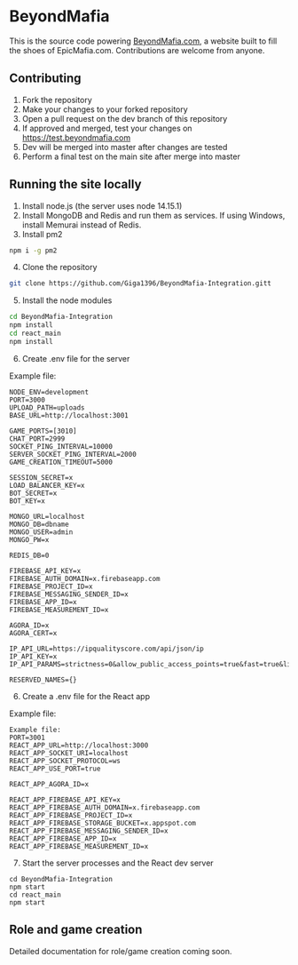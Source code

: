 # BeyondMafia 
This is the source code powering [BeyondMafia.com](https://beyondmafia.com), a website built to fill the shoes of EpicMafia.com. Contributions are welcome from anyone.

## Contributing
1. Fork the repository
2. Make your changes to your forked repository
3. Open a pull request on the dev branch of this repository
4. If approved and merged, test your changes on https://test.beyondmafia.com
5. Dev will be merged into master after changes are tested
6. Perform a final test on the main site after merge into master

## Running the site locally
1. Install node.js (the server uses node 14.15.1)
2. Install MongoDB and Redis and run them as services. If using Windows, install Memurai instead of Redis. 
3. Install pm2
```bash
npm i -g pm2
```
4. Clone the repository
```bash
git clone https://github.com/Giga1396/BeyondMafia-Integration.gitt
```
5. Install the node modules
```bash
cd BeyondMafia-Integration 
npm install
cd react_main
npm install
```
6. Create .env file for the server

Example file:
```
NODE_ENV=development
PORT=3000
UPLOAD_PATH=uploads
BASE_URL=http://localhost:3001

GAME_PORTS=[3010]
CHAT_PORT=2999
SOCKET_PING_INTERVAL=10000
SERVER_SOCKET_PING_INTERVAL=2000
GAME_CREATION_TIMEOUT=5000

SESSION_SECRET=x
LOAD_BALANCER_KEY=x
BOT_SECRET=x
BOT_KEY=x

MONGO_URL=localhost
MONGO_DB=dbname
MONGO_USER=admin
MONGO_PW=x

REDIS_DB=0

FIREBASE_API_KEY=x
FIREBASE_AUTH_DOMAIN=x.firebaseapp.com
FIREBASE_PROJECT_ID=x
FIREBASE_MESSAGING_SENDER_ID=x
FIREBASE_APP_ID=x
FIREBASE_MEASUREMENT_ID=x

AGORA_ID=x
AGORA_CERT=x

IP_API_URL=https://ipqualityscore.com/api/json/ip
IP_API_KEY=x
IP_API_PARAMS=strictness=0&allow_public_access_points=true&fast=true&lighter_penalties=true&mobile=true

RESERVED_NAMES={}
```
6. Create a .env file for the React app

Example file:
```
Example file:
PORT=3001
REACT_APP_URL=http://localhost:3000
REACT_APP_SOCKET_URI=localhost
REACT_APP_SOCKET_PROTOCOL=ws
REACT_APP_USE_PORT=true

REACT_APP_AGORA_ID=x

REACT_APP_FIREBASE_API_KEY=x
REACT_APP_FIREBASE_AUTH_DOMAIN=x.firebaseapp.com
REACT_APP_FIREBASE_PROJECT_ID=x
REACT_APP_FIREBASE_STORAGE_BUCKET=x.appspot.com
REACT_APP_FIREBASE_MESSAGING_SENDER_ID=x
REACT_APP_FIREBASE_APP_ID=x
REACT_APP_FIREBASE_MEASUREMENT_ID=x
```
7. Start the server processes and the React dev server
```
cd BeyondMafia-Integration 
npm start
cd react_main
npm start
```

## Role and game creation
Detailed documentation for role/game creation coming soon.